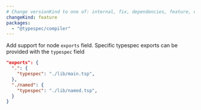 ```yaml
---
# Change versionKind to one of: internal, fix, dependencies, feature, deprecation, breaking
changeKind: feature
packages:
  - "@typespec/compiler"
---
```


Add support for node `exports` field. Specific typespec exports can be provided with the `typespec` field

```json
"exports": {
  ".": {
    "typespec": "./lib/main.tsp",
  },
  "./named": {
    "typespec": "./lib/named.tsp",
  }
}
```
